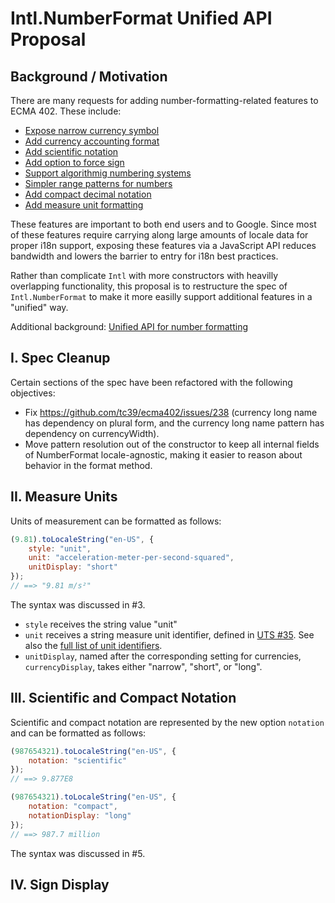 Intl.NumberFormat Unified API Proposal
======================================

## Background / Motivation

There are many requests for adding number-formatting-related features to ECMA 402. These include:

- [Expose narrow currency symbol](https://github.com/tc39/ecma402/issues/200)
- [Add currency accounting format](https://github.com/tc39/ecma402/issues/186)
- [Add scientific notation](https://github.com/tc39/ecma402/issues/164)
- [Add option to force sign](https://github.com/tc39/ecma402/issues/163)
- [Support algorithmig numbering systems](https://github.com/tc39/ecma402/issues/95)
- [Simpler range patterns for numbers](https://github.com/tc39/ecma402/issues/91)
- [Add compact decimal notation](https://github.com/tc39/ecma402/issues/37)
- [Add measure unit formatting](https://github.com/tc39/ecma402/issues/32)

These features are important to both end users and to Google.  Since most of these features require carrying along large amounts of locale data for proper i18n support, exposing these features via a JavaScript API reduces bandwidth and lowers the barrier to entry for i18n best practices.

Rather than complicate `Intl` with more constructors with heavilly overlapping functionality, this proposal is to restructure the spec of `Intl.NumberFormat` to make it more easilly support additional features in a "unified" way.

Additional background: [Unified API for number formatting](https://github.com/tc39/ecma402/issues/215)

## I. Spec Cleanup

Certain sections of the spec have been refactored with the following objectives:

- Fix https://github.com/tc39/ecma402/issues/238 (currency long name has dependency on plural form, and the currency long name pattern has dependency on currencyWidth).
- Move pattern resolution out of the constructor to keep all internal fields of NumberFormat locale-agnostic, making it easier to reason about behavior in the format method.

## II. Measure Units

Units of measurement can be formatted as follows:

```javascript
(9.81).toLocaleString("en-US", {
    style: "unit",
    unit: "acceleration-meter-per-second-squared",
    unitDisplay: "short"
});
// ==> "9.81 m/s²"
```

The syntax was discussed in #3.

- `style` receives the string value "unit"
- `unit` receives a string measure unit identifier, defined in [UTS #35](http://unicode.org/reports/tr35/tr35-general.html#Unit_Elements).  See also the [full list of unit identifiers](https://unicode.org/repos/cldr/tags/latest/common/validity/unit.xml).
- `unitDisplay`, named after the corresponding setting for currencies, `currencyDisplay`, takes either "narrow", "short", or "long".

## III. Scientific and Compact Notation

Scientific and compact notation are represented by the new option `notation` and can be formatted as follows:

```javascript
(987654321).toLocaleString("en-US", {
    notation: "scientific"
});
// ==> 9.877E8

(987654321).toLocaleString("en-US", {
    notation: "compact",
    notationDisplay: "long"
});
// ==> 987.7 million
```

The syntax was discussed in #5.

## IV. Sign Display
